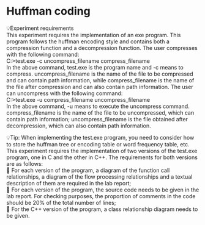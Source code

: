 # Huffman coding

💡Experiment requirements  
This experiment requires the implementation of an exe program. This program follows the huffman encoding style and contains both a compression function and a decompression function. The user compresses with the following command:  
C:\>test.exe -c uncompress_filename compress_filename  
In the above command, test.exe is the program name and -c means to compress. uncompress_filename is the name of the file to be compressed and can contain path information, while compress_filename is the name of the file after compression and can also contain path information. The user can uncompress with the following command:  
C:\>test.exe -u compress_filename uncompress_filename  
In the above command, -u means to execute the uncompress command. compress_filename is the name of the file to be uncompressed, which can contain path information; uncompress_filename is the file obtained after decompression, which can also contain path information.  

💡Tip: When implementing the test.exe program, you need to consider how to store the huffman tree or encoding table or word frequency table, etc.  
This experiment requires the implementation of two versions of the test.exe program, one in C and the other in C++. The requirements for both versions are as follows:  
 For each version of the program, a diagram of the function call relationships, a diagram of the flow processing relationships and a textual description of them are required in the lab report;  
 For each version of the program, the source code needs to be given in the lab report. For checking purposes, the proportion of comments in the code should be 20% of the total number of lines;  
 For the C++ version of the program, a class relationship diagram needs to be given.  

